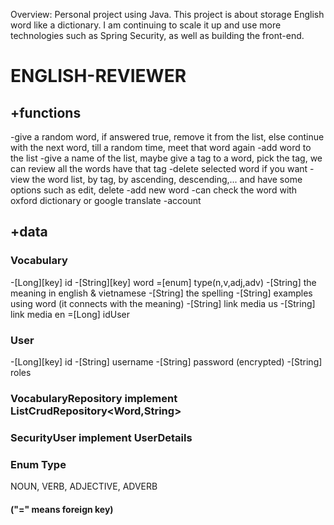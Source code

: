 Overview: Personal project using Java. This project is about storage English word like a dictionary. I am continuing to scale it up and use more technologies such as Spring Security, as well as building the front-end.

# ENGLISH-REVIEWER

## +functions
-give a random word, if answered true, remove it from the list, else continue with 
the next word, till a random time, meet that word again
-add word to the list
-give a name of the list, maybe give a tag to a word, pick the tag, we can 
review all the words have that tag
-delete selected word if you want
-view the word list, by tag, by ascending, descending,... and have some options
such as edit, delete
-add new word 
-can check the word with oxford dictionary or google translate
-account

## +data
### Vocabulary
-[Long][key] id
-[String][key] word
=[enum] type(n,v,adj,adv)
-[String] the meaning in english & vietnamese
-[String] the spelling
-[String] examples using word (it connects with the meaning)
-[String] link media us
-[String] link media en
=[Long] idUser
### User
-[Long][key] id
-[String] username
-[String] password (encrypted)
-[String] roles
### VocabularyRepository implement ListCrudRepository<Word,String>
### SecurityUser implement UserDetails
### Enum Type
NOUN, VERB, ADJECTIVE, ADVERB

#### ("=" means foreign key)



	

